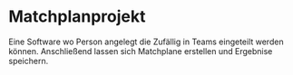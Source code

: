 # Matchplanprojekt
 Eine Software wo Person angelegt die Zufällig in Teams eingeteilt werden können. Anschließend lassen sich Matchplane erstellen und Ergebnise speichern.

